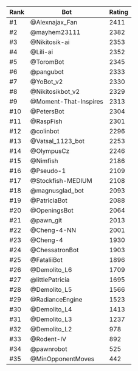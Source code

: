 Rank|Bot|Rating
---|---|---
#1|@Alexnajax_Fan|2411
#2|@mayhem23111|2382
#3|@Nikitosik-ai|2353
#4|@Lili-ai|2352
#5|@ToromBot|2345
#6|@pangubot|2333
#7|@YoBot_v2|2330
#8|@Nikitosikbot_v2|2329
#9|@Moment-That-Inspires|2313
#10|@PetersBot|2304
#11|@RaspFish|2301
#12|@colinbot|2296
#13|@Vatsal_1123_bot|2253
#14|@OlympusCz|2246
#15|@Nimfish|2186
#16|@Pseudo-1|2109
#17|@Stockfish-MEDIUM|2108
#18|@magnusglad_bot|2093
#19|@PatriciaBot|2088
#20|@OpeningsBot|2064
#21|@pawn_git|2013
#22|@Cheng-4-NN|2001
#23|@Cheng-4|1930
#24|@ChessatronBot|1903
#25|@FataliiBot|1896
#26|@Demolito_L6|1709
#27|@littlePatricia|1695
#28|@Demolito_L5|1566
#29|@RadianceEngine|1523
#30|@Demolito_L4|1413
#31|@Demolito_L3|1237
#32|@Demolito_L2|978
#33|@Rodent-IV|892
#34|@pawnrobot|525
#35|@MinOpponentMoves|442
